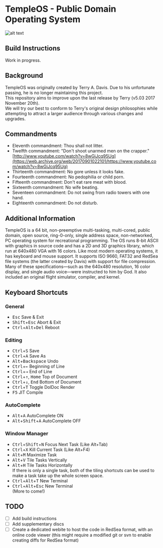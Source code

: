 # TempleOS - Public Domain Operating System

![alt text](https://i.ytimg.com/vi/mivUzwc3Qv8/maxresdefault_live.jpg)

## Build Instructions

Work in progress.

## Background

TempleOS was originally created by Terry A. Davis. Due to his unfortunate passing, he is no longer maintaining this project.\
This repository aims to improve upon the last release by Terry (v5.03 2017 November 20th).\
We will try our best to conform to Terry's original design philosophies while attempting to attract a larger audience through various changes and upgrades.

## Commandments

- Eleventh commandment:   Thou shall not litter.
- Twelfth commandment:    "Don't shoot unarmed men on the crapper." [http://www.youtube.com/watch?v=8wGiJcq95Ug](https://web.archive.org/web/20170901022101/https://www.youtube.com/watch?v=8wGiJcq95Ug)
- Thirteenth commandment: No gore unless it looks fake.
- Fourteenth commandment: No pedophilia or child porn.
- Fifteenth commandment:  Don't eat rare meat with blood.
- Sixteenth commandment:  No wife beating.
- Seventeen commandment:  Do not swing from radio towers with one hand.
- Eighteenth commandment: Do not disturb.

## Additional Information

TempleOS is a 64 bit, non-preemptive multi-tasking, multi-cored, public domain, open source, ring-0-only, single address space, non-networked, PC operating system for recreational programming. The OS runs 8-bit ASCII with graphics in source code and has a 2D and 3D graphics library, which run at 640x480 VGA with 16 colors. Like most modern operating systems, it has keyboard and mouse support. It supports ISO 9660, FAT32 and RedSea file systems (the latter created by Davis) with support for file compression. Many of these specifications—such as the 640x480 resolution, 16 color display, and single audio voice—were instructed to him by God. It also included an original flight simulator, compiler, and kernel.

## Keyboard Shortcuts

### General
- <kbd>Esc</kbd> Save & Exit 
- <kbd>Shift</kbd>+<kbd>Esc</kbd> Abort	& Exit
- <kbd>Ctrl</kbd>+<kbd>Alt</kbd>+<kbd>Del</kbd> Reboot 

### Editing
- <kbd>Ctrl</kbd>+<kbd>S</kbd> Save
- <kbd>Ctrl</kbd>+<kbd>A</kbd> Save As
- <kbd>Alt</kbd>+<kbd>Backspace</kbd> Undo
- <kbd>Ctrl</kbd>+<kbd>←</kbd> Beginning of Line
- <kbd>Ctrl</kbd>+<kbd>→</kbd> End of Line
- <kbd>Ctrl</kbd>+<kbd>↑</kbd>, <kbd>Home</kbd> Top of Document
- <kbd>Ctrl</kbd>+<kbd>↓</kbd>, <kbd>End</kbd> Bottom of Document
- <kbd>Ctrl</kbd>+<kbd>T</kbd> Toggle DolDoc Render
- <kbd>F5</kbd> JIT Compile
  
### AutoComplete
- <kbd>Alt</kbd>+<kbd>A</kbd> AutoComplete ON 
- <kbd>Alt</kbd>+<kbd>Shift</kbd>+<kbd>A</kbd> AutoComplete OFF 

### Window Manager
- <kbd>Ctrl</kbd>+<kbd>Shift</kbd>+<kbd>N</kbd> Focus Next Task (Like Alt+Tab)
- <kbd>Ctrl</kbd>+<kbd>X</kbd> Kill Current Task (Like Alt+F4)
- <kbd>Alt</kbd>+<kbd>M</kbd> Maximize Task
- <kbd>Alt</kbd>+<kbd>V</kbd> Tile Tasks Vertically
- <kbd>Alt</kbd>+<kbd>H</kbd> Tile Tasks Horizontally\
If there is only a single task, both of the tiling shortcuts can be used to make a task take up the whole screen space.
- <kbd>Ctrl</kbd>+<kbd>Alt</kbd>+<kbd>T</kbd> New Terminal
- <kbd>Ctrl</kbd>+<kbd>Alt</kbd>+<kbd>Esc</kbd> New Terminal\
(More to come!)

## TODO

* [ ] Add build instructions
* [ ] Add supplementary discs
* [ ] Create a dedicated webite to host the code in RedSea format, with an online code viewer (this might require a modified git or svn to enable creating diffs for RedSea format)
